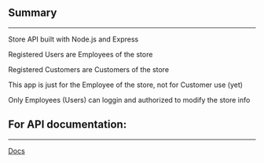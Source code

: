 ## Summary
---
Store API built with Node.js and Express  

Registered Users are Employees of the store  

Registered Customers are Customers of the store

This app is just for the Employee of the store, not for Customer use (yet)

Only Employees (Users) can loggin and authorized to modify the store info

## For API documentation:
---
[Docs](./docs/overview.md)